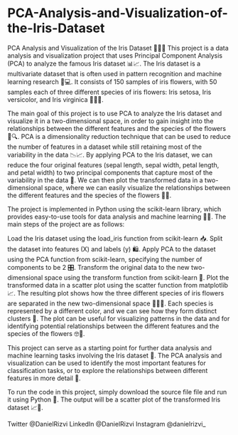 # PCA-Analysis-and-Visualization-of-the-Iris-Dataset
PCA Analysis and Visualization of the Iris Dataset 🌺🌿🌸
This project is a data analysis and visualization project that uses Principal Component Analysis (PCA) to analyze the famous Iris dataset 📊📈. The Iris dataset is a multivariate dataset that is often used in pattern recognition and machine learning research 🧠💻. It consists of 150 samples of iris flowers, with 50 samples each of three different species of iris flowers: Iris setosa, Iris versicolor, and Iris virginica 🌼🌻🌷.

The main goal of this project is to use PCA to analyze the Iris dataset and visualize it in a two-dimensional space, in order to gain insight into the relationships between the different features and the species of the flowers 🤔🔍. PCA is a dimensionality reduction technique that can be used to reduce the number of features in a dataset while still retaining most of the variability in the data 📉📈. By applying PCA to the Iris dataset, we can reduce the four original features (sepal length, sepal width, petal length, and petal width) to two principal components that capture most of the variability in the data 🌟. We can then plot the transformed data in a two-dimensional space, where we can easily visualize the relationships between the different features and the species of the flowers 🌿🌸.

The project is implemented in Python using the scikit-learn library, which provides easy-to-use tools for data analysis and machine learning 🐍🧰. The main steps of the project are as follows:

Load the Iris dataset using the load_iris function from scikit-learn 📥.
Split the dataset into features (X) and labels (y) 🛍️.
Apply PCA to the dataset using the PCA function from scikit-learn, specifying the number of components to be 2 🎛️.
Transform the original data to the new two-dimensional space using the transform function from scikit-learn 🔄.
Plot the transformed data in a scatter plot using the scatter function from matplotlib 📈.
The resulting plot shows how the three different species of iris flowers are separated in the new two-dimensional space 🌸🌻🌷. Each species is represented by a different color, and we can see how they form distinct clusters 🌟. The plot can be useful for visualizing patterns in the data and for identifying potential relationships between the different features and the species of the flowers 🤓👀.

This project can serve as a starting point for further data analysis and machine learning tasks involving the Iris dataset 🚀. The PCA analysis and visualization can be used to identify the most important features for classification tasks, or to explore the relationships between different features in more detail 🧐.

To run the code in this project, simply download the source file file and run it using Python 🐍. The output will be a scatter plot of the transformed Iris dataset 📈👀.

Twitter @DanielRizvi LinkedIn @DanielRizvi Instagram @danielrizvi_


